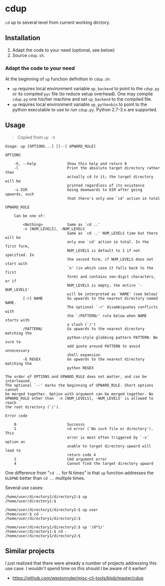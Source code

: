 # cdup

`cd` up to several level from current working dirctory.


## Installation

1. Adapt the code to your need (optional, see below)
2. Source `cdup.sh`.

### Adapt the code to your need

At the beginning of `up` function definition in `cdup.sh`:

- `up` requires local environment variable `up_backend` to point to the
  `cdup.py` or its compiled `pyc` file (to reduce setup overhead). One may
  compile `cdup.py` one his/her machine and set `up_backend` to the compiled
  file.
- `up` requires local environment variable `up_pythonbin` to point to the
  python executable to use to run `cdup.py`. Python 2.7-3.x are supported.


## Usage

> Copied from `up -h`

```plain
Usage: up [OPTIONS...] [[--] UPWARD_RULE]

OPTIONS

    -h, --help              Show this help and return 0
    -l                      Print the absolute target directory rather than
                            actually cd to it; the target directory will be
                            printed regardless of its existence
    -s DIR                  Going downwards to DIR after going upwards, such
                            that there's only one `cd' action in total

UPWARD_RULE

    Can be one of:

        <Nothing>           Same as `cd ..'
        -n [NUM_LEVELS], -NUM_LEVELS
                            Same as `cd ..' NUM_LEVELS time but there will be
                            only one `cd' action in total. In the first form,
                            NUM_LEVELS is default to 1 if not specified. In
                            the second form, if NUM_LEVELS does not start with
                            `n' (in which case it falls back to the first
                            form) and contains non-digit characters, or if
                            NUM_LEVELS is empty, the entire `-NUM_LEVELS'
                            will be interpreted as `NAME' (see below)
        [-r] NAME           Go upwards to the nearest directory named NAME.
                            The optional `-r' disambiguates conflicts with
                            the `/PATTERN/' rule below when NAME starts with
                            a slash (`/')
        /PATTERN/           Go upwards to the nearest directory matching the
                            python-style globbing pattern PATTERN. Be sure to
                            add quote around PATTERN to avoid unnecessary
                            shell expansion
        -E REGEX            Go upwards to the nearest directory matching the
                            python REGEX

The order of OPTIONS and UPWARD_RULE does not matter, and can be interleaved.
The optional `--' marks the beginning of UPWARD_RULE. Short options cannot
be merged together. Option with argument can be merged together. No
UPWARD_RULE other than `-n [NUM_LEVELS], -NUM_LEVELS' is allowed to reach
the root directory (`/').

Error code

    0                       Successs
    1                       cd error (`No such file or directory'). This
                            error is most often triggered by `-s' option as
                            unable to target directory upward will lead to
                            return code 4
    2                       Cmd argument error
    4                       Cannot find the target directory upward
```

One difference from "`cd ..` for N times" is that `up` function addresses the `OLDPWD` better than `cd ..` multiple times.

Several use cases:

	/home/user/directory1/directory2:$ up
	/home/user/directory1:$ 

	/home/user/directory1/directory2:$ up user
	/home/user:$ cd -
	/home/user/directory1/directory2:$ 

	/home/user/directory1/directory2:$ up '/d*1/'
	/home/user/directory1:$ cd -
	/home/user/directory1/directory2:$ 


## Similar projects

I just realized that there were already a number of projects addressing this use case.
I wouldn't spend time on this should I be aware of it earlier!

- https://github.com/westonruter/misc-cli-tools/blob/master/cdup
